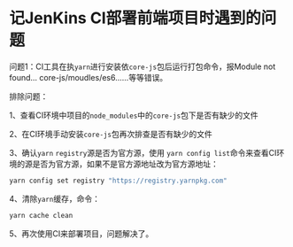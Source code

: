 # 记JenKins CI部署前端项目时遇到的问题

问题1：CI工具在执`yarn`进行安装依`core-js`包后运行打包命令，报Module not found... core-js/moudles/es6......等等错误。

排除问题：

1、查看CI环境中项目的`node_modules`中的`core-js`包下是否有缺少的文件

2、在CI环境手动安装`core-js`包再次排查是否有缺少的文件

3、确认`yarn` `registry`源是否为官方源，使用 `yarn config list`命令来查看CI环境的源是否为官方源，如果不是官方源地址改为官方源地址：

```bash
yarn config set registry "https://registry.yarnpkg.com"
```

4、清除`yarn`缓存，命令：

```bash
yarn cache clean
```

5、再次使用CI来部署项目，问题解决了。
